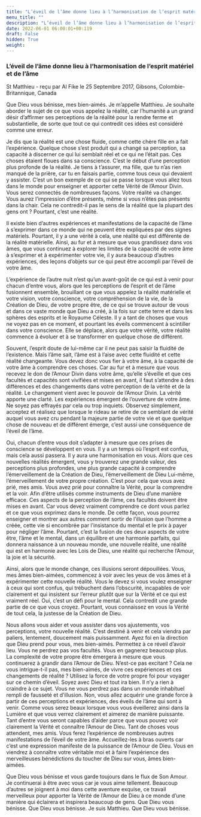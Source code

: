 ```yaml
---
title: "L’éveil de l’âme donne lieu à l’harmonisation de l’esprit matériel et de l’âme"
menu_title: ""
description: "L’éveil de l’âme donne lieu à l’harmonisation de l’esprit matériel et de l’âme"
date: 2022-06-01 06:00:01+00:119
draft: False
hidden: True
weight:
---
```

### L’éveil de l’âme donne lieu à l’harmonisation de l’esprit matériel et de l’âme

St Matthieu - reçu par Al Fike le 25 Septembre 2017, Gibsons, Colombie-Britannique, Canada

Que Dieu vous bénisse, mes bien-aimés. Je m’appelle Matthieu. Je souhaite aborder le sujet de ce que vous appelez la réalité, car l’humanité a un grand désir d’affirmer ses perceptions de la réalité pour la rendre ferme et substantielle, de sorte que tout ce qui contredit ces idées est considéré comme une erreur.

Je dis que la réalité est une chose fluide, comme cette chère fille en a fait l’expérience. Quelque chose s’est produit qui a changé sa perception, sa capacité à discerner ce qui lui semblait réel et ce qui ne l’était pas. Ces choses étaient floues dans sa conscience. C’est le début d’une perception plus profonde de la réalité. Je tiens à t’assurer, ma fille, que tu n’as rien manqué de la prière, car tu en faisais partie, comme tous ceux qui devaient y assister. C’est un bon exemple de ce qui se passe lorsque vous allez tous dans le monde pour enseigner et apporter cette Vérité de l’Amour Divin. Vous serez connectés de nombreuses façons. Votre réalité va changer. Vous aurez l’impression d’être présents, même si vous n’êtes pas présents dans la chair. Cela ne contredit-il pas le sens de la réalité que la plupart des gens ont ? Pourtant, c’est une réalité.

Il existe bien d’autres expériences et manifestations de la capacité de l’âme à s’exprimer dans ce monde qui ne peuvent être expliquées par des signes matériels. Pourtant, il y a une vérité à cela, une réalité qui est différente de la réalité matérielle. Ainsi, au fur et à mesure que vous grandissez dans vos âmes, que vous continuez à explorer les limites de la capacité de votre âme à s’exprimer et à expérimenter votre vie, il y aura beaucoup d’autres expériences, des leçons d’objets sur ce qui peut être accompli par l’éveil de votre âme.

L’expérience de l’autre nuit n’est qu’un avant-goût de ce qui est à venir pour chacun d’entre vous, alors que les perceptions de l’esprit et de l’âme fusionnent ensemble, brouillant ce que vous appelez la réalité matérielle et votre vision, votre conscience, votre compréhension de la vie, de la Création de Dieu, de votre propre être, de ce qui se trouve autour de vous et dans ce vaste monde que Dieu a créé, à la fois sur cette terre et dans les sphères des esprits et le Royaume Céleste. Il y a tant de choses que vous ne voyez pas en ce moment, et pourtant les éveils commencent à scintiller dans votre conscience. Elle se déplace, alors que votre vérité, votre réalité commence à évoluer et à se transformer en quelque chose de différent.

Souvent, l’esprit doute de lui-même car il ne peut pas saisir la fluidité de l’existence. Mais l’âme sait, l’âme est à l’aise avec cette fluidité et cette réalité changeante. Vous devez donc vous fier à votre âme, à la capacité de votre âme à comprendre ces choses. Car au fur et à mesure que vous recevez le don de l’Amour Divin dans votre âme, qu’elle s’éveille et que ces facultés et capacités sont vivifiées et mises en avant, il faut s’attendre à des différences et des changements dans votre perception de la vérité et de la réalité. Le changement vient avec le pouvoir de l’Amour Divin. La vérité apporte une clarté. Les expériences émergent de l’ouverture de votre âme. Ne soyez pas effrayés par cela ou trop inquiets. Observez simplement, acceptez et réalisez que lorsque le rideau se retire de ce semblant de vérité auquel vous avez cru pendant la majeure partie de votre vie et que quelque chose de nouveau et de différent émerge, c’est aussi une conséquence de l’éveil de l’âme.

Oui, chacun d’entre vous doit s’adapter à mesure que ces prises de conscience se développent en vous. Il y a un temps où l’esprit est confus, mais cela aussi passera. Il y aura une harmonisation en vous. Alors que ces nouvelles réalités émergent, vous y trouverez une grande valeur, des perceptions plus profondes, une plus grande capacité à comprendre l’émerveillement de la Création de Dieu, l’émerveillement de Dieu Lui-même, l’émerveillement de votre propre création. C’est pour cela que vous avez prié, mes amis. Vous avez prié pour connaître la Vérité, pour la comprendre et la voir. Afin d’être utilisés comme instruments de Dieu d’une manière efficace. Ces aspects de la perception de l’âme, ces facultés doivent être mises en avant. Car vous devez vraiment comprendre ce dont vous parlez et ce que vous exprimez dans le monde. De cette façon, vous pourrez enseigner et montrer aux autres comment sortir de l’illusion que l’homme a créée, cette vie si encombrée par l’insistance du mental et le prix à payer pour négliger l’âme. Pourtant, c’est la fusion de ces deux aspects de votre être, l’âme et le mental, dans un équilibre et une harmonie parfaits, qui donnera naissance à un nouveau monde, une nouvelle réalité, une réalité qui est en harmonie avec les Lois de Dieu, une réalité qui recherche l’Amour, la joie et la sécurité.

Ainsi, alors que le monde change, ces illusions seront dépouillées. Vous, mes âmes bien-aimées, commencez à voir avec les yeux de vos âmes et à expérimenter cette nouvelle réalité. Vous le devez si vous voulez enseigner à ceux qui sont confus, qui trébuchent dans l’obscurité, incapables de voir clairement et qui insistent sur l’erreur plutôt que sur la Vérité et ce qui est vraiment réel. Oui, c’est un défi pour le mental. Cela contredit une grande partie de ce que vous croyez. Pourtant, vous connaissez en vous la Vérité de tout cela, la justesse de la Création de Dieu.

Nous allons vous aider et vous assister dans vos ajustements, vos perceptions, votre nouvelle réalité. C’est destiné à venir et cela viendra par paliers, lentement, doucement mais puissamment. Ayez foi en la direction que Dieu prend pour vous, mes bien-aimés. Permettez à ce réveil d’avoir lieu. Vous ne perdrez pas vos facultés. Vous en gagnerez beaucoup plus. La complexité de votre propre être émergera à mesure que vous continuerez à grandir dans l’Amour de Dieu. N’est-ce pas excitant ? Cela ne vous intrigue-t-il pas, mes bien-aimés, de vivre ces expériences et ces changements de réalité ? Utilisez la force de votre propre foi pour voyager sur ce chemin d’éveil. Soyez avec Dieu et tout ira bien. Il n’y a rien à craindre à ce sujet. Vous ne vous perdrez pas dans un monde inhabituel rempli de fausseté et d’illusion. Non, vous allez acquérir une grande force à partir de ces perceptions et expériences, des éveils de l’âme qui sont à venir. Comme vous serez beaux lorsque vous vous éveillerez ainsi dans la Lumière et que vous verrez clairement et aimerez de manière puissante. Tant d’entre vous seront capables d’aider parce que vous pouvez voir clairement la Vérité et connaître l’Amour de Dieu. Tant de choses vous attendent, mes amis. Vous ferez l’expérience de nombreuses autres manifestations de l’éveil de votre âme. Accueillez-les à bras ouverts car c’est une expression manifeste de la puissance de l’Amour de Dieu. Vous en viendrez à connaître votre véritable moi et à faire l’expérience des merveilleuses bénédictions du toucher de Dieu sur vous, âmes bien-aimées.

Que Dieu vous bénisse et vous garde toujours dans le flux de Son Amour. Je continuerai à être avec vous car je vous aime tellement. Beaucoup d’autres se joignent à moi dans cette aventure exquise, ce travail merveilleux pour apporter la Vérité de l’Amour de Dieu à ce monde d’une manière qui éclairera et inspirera beaucoup de gens. Que Dieu vous bénisse. Que Dieu vous bénisse. Je suis Matthieu. Que Dieu vous bénisse.
